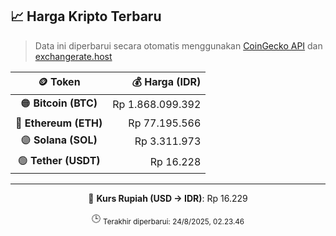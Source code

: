 

<!-- HARGA_KRIPTO -->
## 📈 Harga Kripto Terbaru

> Data ini diperbarui secara otomatis menggunakan [CoinGecko API](https://www.coingecko.com/) dan [exchangerate.host](https://exchangerate.host/)

<div align="center">

| 🪙 Token | 💰 Harga (IDR) |
|:------:|---------------:|
| 🟠 **Bitcoin (BTC)**   | Rp 1.868.099.392 |
| 🔵 **Ethereum (ETH)**  | Rp 77.195.566 |
| 🟣 **Solana (SOL)**    | Rp 3.311.973 |
| 🟢 **Tether (USDT)**   | Rp 16.228 |

---

💱 **Kurs Rupiah (USD → IDR)**: Rp 16.229

🕒 <sub>Terakhir diperbarui: 24/8/2025, 02.23.46</sub>

</div>
<!-- /HARGA_KRIPTO -->